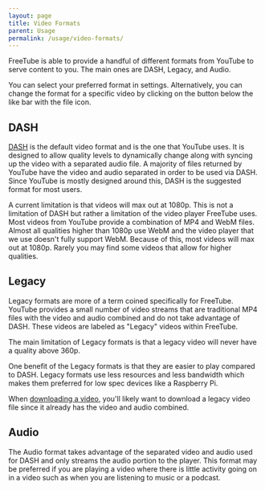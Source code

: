 ```yaml
---
layout: page
title: Video Formats
parent: Usage
permalink: /usage/video-formats/
---
```


FreeTube is able to provide a handful of different formats from YouTube to serve content to you. The main ones are DASH, Legacy, and Audio.

You can select your preferred format in settings. Alternatively, you can change the format for a specific video by clicking on the button below the like bar with the file icon.

## DASH

[DASH](https://en.wikipedia.org/wiki/Dynamic_Adaptive_Streaming_over_HTTP) is the default video format and is the one that YouTube uses. It is designed to allow quality levels to dynamically change along with syncing up the video with a separated audio file. A majority of files returned by YouTube have the video and audio separated in order to be used via DASH. Since YouTube is mostly designed around this, DASH is the suggested format for most users.

A current limitation is that videos will max out at 1080p. This is not a limitation of DASH but rather a limitation of the video player FreeTube uses. Most videos from YouTube provide a combination of MP4 and WebM files. Almost all qualities higher than 1080p use WebM and the video player that we use doesn't fully support WebM. Because of this, most videos will max out at 1080p. Rarely you may find some videos that allow for higher qualities.

## Legacy

Legacy formats are more of a term coined specifically for FreeTube. YouTube provides a small number of video streams that are traditional MP4 files with the video and audio combined and do not take advantage of DASH. These videos are labeled as "Legacy" videos within FreeTube.

The main limitation of Legacy formats is that a legacy video will never have a quality above 360p.

One benefit of the Legacy formats is that they are easier to play compared to DASH. Legacy formats use less resources and less bandwidth which makes them preferred for low spec devices like a Raspberry Pi.

When [downloading a video](/usage/downloading-videos), you'll likely want to download a legacy video file since it already has the video and audio combined.

## Audio

The Audio format takes advantage of the separated video and audio used for DASH and only streams the audio portion to the player. This format may be preferred if you are playing a video where there is little activity going on in a video such as when you are listening to music or a podcast.
